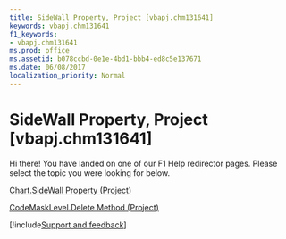 ```yaml
---
title: SideWall Property, Project [vbapj.chm131641]
keywords: vbapj.chm131641
f1_keywords:
- vbapj.chm131641
ms.prod: office
ms.assetid: b078ccbd-0e1e-4bd1-bbb4-ed8c5e137671
ms.date: 06/08/2017
localization_priority: Normal
---
```



# SideWall Property, Project [vbapj.chm131641]

Hi there! You have landed on one of our F1 Help redirector pages. Please select the topic you were looking for below.

[Chart.SideWall Property (Project)](http://msdn.microsoft.com/library/d8b74dc2-7a22-1064-972d-876396414e2c%28Office.15%29.aspx)

[CodeMaskLevel.Delete Method (Project)](http://msdn.microsoft.com/library/0630c476-d45a-081b-01de-dc6d8ab17a9a%28Office.15%29.aspx)

[!include[Support and feedback](~/includes/feedback-boilerplate.md)]